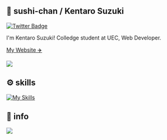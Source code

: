 ## 🍣 sushi-chan / Kentaro Suzuki
[![Twitter Badge](https://img.shields.io/badge/twitter-%40sushi__chan__sub-blue?style=for-the-badge&logo=twitter)](https://x.com/sushi_chan_sub)

I'm Kentaro Suzuki! Colledge student at UEC, Web Developer.

[My Website ✈️](https://www.sushichan.live)

<!-- github-readme-stats -->
<picture>
<source
  srcset="https://github-readme-stats-two-xi-45.vercel.app/api?username=sushi-chaaaan&show_icons=true&theme=dark"
  media="(prefers-color-scheme: dark)"
/>
<source
  srcset="https://github-readme-stats-two-xi-45.vercel.app/api?username=sushi-chaaaan&show_icons=true"
  media="(prefers-color-scheme: light), (prefers-color-scheme: no-preference)"
/>
<img src="https://github-readme-stats-two-xi-45.vercel.app/api?username=sushi-chaaaan&show_icons=true" />
</picture>

## ⚙️ skills
[![My Skills](https://skillicons.dev/icons?theme=light&perline=5&i=html,css,tailwind,js,ts,nextjs,react,astro,nodejs,vite,workers,cloudflare,py,docker,git,github,githubactions,discord,twitter,vscode)](https://skillicons.dev)

## 🤔 info

<picture>
<source
  srcset="https://github-readme-stats-two-xi-45.vercel.app/api/top-langs?username=sushi-chaaaan&theme=dark&hide=c,tex,jupyter%20notebook,python"
  media="(prefers-color-scheme: dark)"
/>
<source
  srcset="https://github-readme-stats-two-xi-45.vercel.app/api/top-langs?username=sushi-chaaaan&hide=c,tex,jupyter%20notebook,python"
  media="(prefers-color-scheme: light), (prefers-color-scheme: no-preference)"
/>
<img src="https://github-readme-stats-two-xi-45.vercel.app/api/top-langs?username=sushi-chaaaan&hide=c,tex,jupyter%20notebook,python" />
</picture>
<!-- github-readme-stats -->
